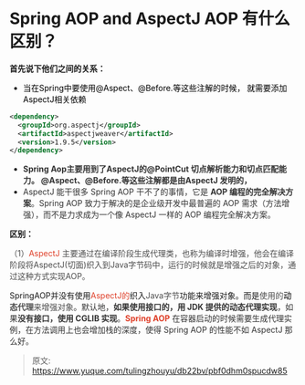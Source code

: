 # Spring AOP and AspectJ AOP 有什么区别？

**首先说下他们之间的关系：**

+ <font style="color:rgb(0, 0, 0);">当在Spring中要使用@Aspect、@Before.等这些注解的时候， 就需要添加AspectJ相关依赖</font>

```xml
<dependency>
  <groupId>org.aspectj</groupId>
  <artifactId>aspectjweaver</artifactId>
  <version>1.9.5</version>
</dependency>
```

+ **<font style="color:rgb(51, 51, 51);">Spring Aop主要用到了AspectJ的@PointCut 切点解析能力和切点匹配能力。 @Aspect、@Before.等这些注解都是由AspectJ 发明的，  </font>**
+  <font style="color:rgb(51, 51, 51);">AspectJ 能干很多 Spring AOP 干不了的事情，它是 </font>**<font style="color:rgb(51, 51, 51);">AOP 编程的完全解决方案</font>**<font style="color:rgb(51, 51, 51);">。Spring AOP 致力于解决的是企业级开发中最普遍的 AOP 需求（方法增强），而不是力求成为一个像 AspectJ 一样的 AOP 编程完全解决方案。</font>

<font style="color:rgb(77, 77, 77);"></font>

**区别：**

<font style="color:rgb(77, 77, 77);">（1）</font><font style="color:rgb(223, 64, 42);">AspectJ</font><font style="color:rgb(77, 77, 77);"> 主要通过在编译阶段生成代理类，也称为编译时增强，他会在编译阶段将AspectJ(切面)织入到Java字节码中，运行的时候就是增强之后的对象，通过这种方式实现AOP。</font>

SpringAOP并没有使用<font style="color:rgb(223, 64, 42);">AspectJ的</font>织入<font style="color:rgb(77, 77, 77);">Java字节</font>功能来增强对象。而是<font style="color:rgb(77, 77, 77);">使用的</font>**<font style="color:rgb(77, 77, 77);">动态代理</font>**<font style="color:rgb(77, 77, 77);">来增强对象</font><font style="color:rgb(51, 51, 51);">。默认地，</font>**<font style="color:rgb(51, 51, 51);">如果使用接口的，用 JDK 提供的动态代理实现</font>**<font style="color:rgb(51, 51, 51);">，如果</font>**<font style="color:rgb(51, 51, 51);">没有接口，使用 CGLIB 实现</font>**<font style="color:rgb(51, 51, 51);">。</font>**<font style="color:rgb(223, 64, 42);">Spring AOP</font>**<font style="color:rgb(51, 51, 51);"> 在容器启动的时候需要生成代理实例，在方法调用上也会增加栈的深度，使得 Spring AOP 的性能不如 AspectJ 那么好。 </font>



> 原文: <https://www.yuque.com/tulingzhouyu/db22bv/pbf0dhm0spucdw85>